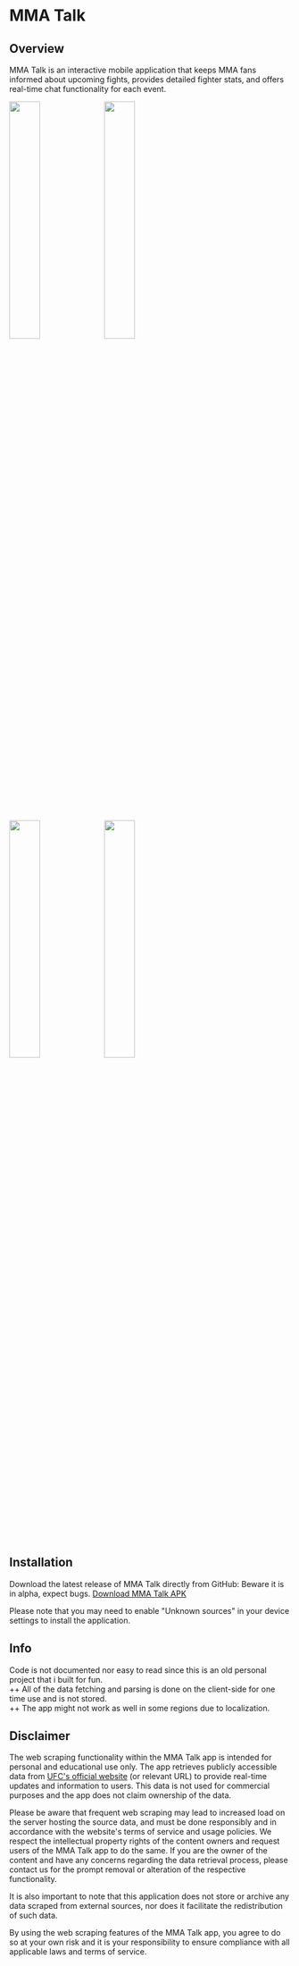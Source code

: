 # MMA Talk

## Overview
MMA Talk is an interactive mobile application that keeps MMA fans informed about upcoming fights, provides detailed fighter stats, and offers real-time chat functionality for each event.


<img src="https://github.com/dancingmadman2/mma-talk/assets/88443368/5b7eb1a8-b51c-4bca-8ecf-d2eff730a193" width=33% height=33%>

<img src="https://github.com/dancingmadman2/mma-talk/assets/88443368/101bf552-4bcb-4ecb-9c6d-84f0f2d8f840" width=33% height=33%>

<img src="https://github.com/dancingmadman2/mma-talk/assets/88443368/0ce0aa05-f366-4052-8756-0c4f947ec223" width=33% height=33%>

<img src="https://github.com/dancingmadman2/mma-talk/assets/88443368/6b6cdf13-c1c9-4308-a77d-96b070154954" width=33% height=33%>

## Installation

Download the latest release of MMA Talk directly from GitHub:
Beware it is in alpha, expect bugs.
[Download MMA Talk APK](https://github.com/dancingmadman2/mma-talk/releases/download/v0.1.1-alpha/app-release.apk)

Please note that you may need to enable "Unknown sources" in your device settings to install the application.

## Info
Code is not documented nor easy to read since this is an old personal project that i built for fun. <br>
++ All of the data fetching and parsing is done on the client-side for one time use and is not stored. <br>
++ The app might not work as well in some regions due to localization. <br>

## Disclaimer

The web scraping functionality within the MMA Talk app is intended for personal and educational use only. The app retrieves publicly accessible data from [UFC's official website](https://www.ufc.com/) (or relevant URL) to provide real-time updates and information to users. This data is not used for commercial purposes and the app does not claim ownership of the data.

Please be aware that frequent web scraping may lead to increased load on the server hosting the source data, and must be done responsibly and in accordance with the website's terms of service and usage policies. We respect the intellectual property rights of the content owners and request users of the MMA Talk app to do the same. If you are the owner of the content and have any concerns regarding the data retrieval process, please contact us for the prompt removal or alteration of the respective functionality.

It is also important to note that this application does not store or archive any data scraped from external sources, nor does it facilitate the redistribution of such data.

By using the web scraping features of the MMA Talk app, you agree to do so at your own risk and it is your responsibility to ensure compliance with all applicable laws and terms of service.


